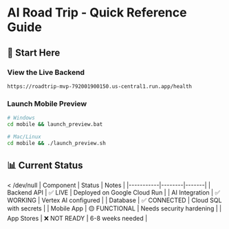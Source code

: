 # AI Road Trip - Quick Reference Guide

## 🚀 Start Here

### View the Live Backend
```
https://roadtrip-mvp-792001900150.us-central1.run.app/health
```

### Launch Mobile Preview
```bash
# Windows
cd mobile && launch_preview.bat

# Mac/Linux  
cd mobile && ./launch_preview.sh
```

## 📊 Current Status

 < /dev/null |  Component | Status | Notes |
|-----------|--------|-------|
| Backend API | ✅ LIVE | Deployed on Google Cloud Run |
| AI Integration | ✅ WORKING | Vertex AI configured |
| Database | ✅ CONNECTED | Cloud SQL with secrets |
| Mobile App | 🟡 FUNCTIONAL | Needs security hardening |
| App Stores | ❌ NOT READY | 6-8 weeks needed |
